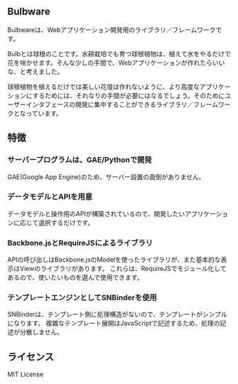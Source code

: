 ## Bulbware

Bulbwareは、Webアプリケーション開発用のライブラリ／フレームワークです。

Bulbとは球根のことです。水耕栽培でも育つ球根植物は、植えて水をやるだけで花を咲かせます。そんな少しの手間で、Webアプリケーションが作れたらいいな、と考えました。

球根植物を植えるだけでは美しい花壇は作れないように、より高度なアプリケーションにするためには、それなりの手間が必要にはなるでしょう。そのためにユーザーインタフェースの開発に集中することができるライブラリ／フレームワークとなっています。

## 特徴

### サーバープログラムは、GAE/Pythonで開発

GAE(Google App Engine)のため、サーバー設置の面倒がありません。

### データモデルとAPIを用意

データモデルと操作用のAPIが構築されているので、開発したいアプリケーションに応じて選択するだけです。

### Backbone.jsとRequireJSによるライブラリ

APIの呼び出しはBackbone.jsのModelを使ったライブラリが、また基本的な表示はViewのライブラリがあります。
これらは、RequireJSでモジュール化してあるので、使いたいものを選んで使用できます。

### テンプレートエンジンとしてSNBinderを使用

SNBinderは、テンプレート側に処理構造がないので、テンプレートがシンプルになります。
複雑なテンプレート展開はJavaScriptで記述するため、処理の記述が分散しません。


## ライセンス

MIT License
